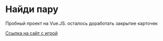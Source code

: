 # Найди пару

Пробный проект на Vue.JS. осталось доработать закрытие карточек

[Ссылка на сайт с игрой](https://veles-pan.github.io/find-a-pair/)
